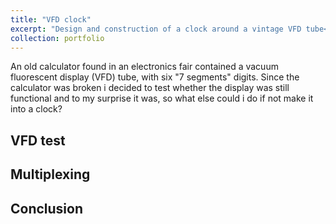 ```yaml
---
title: "VFD clock"
excerpt: "Design and construction of a clock around a vintage VFD tube<br/><img src='/images/500x300.png'>"
collection: portfolio
---
```


An old calculator found in an electronics fair contained a vacuum fluorescent display (VFD) tube, with six "7 segments" digits.
Since the calculator was broken i decided to test whether the display was still functional and to my surprise it was, so
what else could i do if not make it into a clock?

## VFD test

## Multiplexing

## Conclusion
